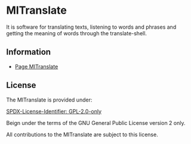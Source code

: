 # MITranslate

It is software for translating texts, listening to words and phrases and getting the meaning of words through the translate-shell.

## Information

- [Page MITranslate](https://www.mestredainfo.com.br/2025/01/mitranslate.html)

## License

The MITranslate is provided under:

[SPDX-License-Identifier: GPL-2.0-only](https://spdx.org/licenses/GPL-2.0-only.html)

Beign under the terms of the GNU General Public License version 2 only.

All contributions to the MITranslate are subject to this license.
